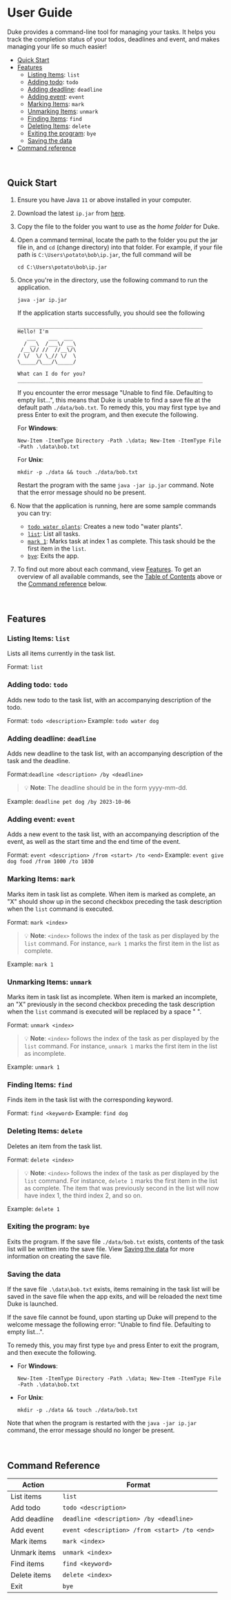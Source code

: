 # User Guide 

Duke provides a command-line tool for managing your tasks. It helps you track the completion status of your todos, deadlines and event, and makes managing your life so much easier! 

- [Quick Start](#quick-start)
- [Features](#features)
    - [Listing Items](#listing-items-list): `list`
    - [Adding todo](#adding-todo-todo): `todo`
    - [Adding deadline](#adding-deadline-deadline): `deadline`
    - [Adding event](#adding-event-event): `event`
    - [Marking Items](#marking-items-mark): `mark`
    - [Unmarking Items](#unmarking-items-unmark): `unmark`
    - [Finding Items](#finding-items-find): `find`
    - [Deleting Items](#deleting-items-delete): `delete`
    - [Exiting the program](#exiting-the-program-bye): `bye`
    - [Saving the data](#saving-the-data)
- [Command reference](#command-reference)
    
<br />

## Quick Start
1. Ensure you have Java `11` or above installed in your computer. 
2. Download the latest `ip.jar` from [here](https://github.com/lctxct/ip/releases/tag/A-Release).
3. Copy the file to the folder you want to use as the *home folder* for Duke. 
4. Open a command terminal, locate the path to the folder you put the jar file in, and `cd` (change directory) into that folder. For example, if your file path is `C:\Users\potato\bob\ip.jar`, the full command will be 
    ```
    cd C:\Users\potato\bob\ip.jar
    ```
5. Once you're in the directory, use the following command to run the application.
    ```
    java -jar ip.jar
    ```
    If the application starts successfully, you should see the following
    ```
    ____________________________________________________________
    Hello! I'm
       ___    ___  ___
      / __\  /___\/ __\
     /__\// //  //__\/\
    / \/  \/ \_// \/  \
    \_____/\___/\_____/

    What can I do for you?
    ____________________________________________________________
    ```
    If you encounter the error message "Unable to find file. Defaulting to empty list...", this means that Duke is unable to find a save file at the default path `./data/bob.txt`. To remedy this, you may first type `bye` and press Enter to exit the program, and then execute the following. 
    
    For **Windows**: 
    ```
    New-Item -ItemType Directory -Path .\data; New-Item -ItemType File -Path .\data\bob.txt
    ```
    For **Unix**: 
    ```
    mkdir -p ./data && touch ./data/bob.txt
    ```
    Restart the program with the same `java -jar ip.jar` command. Note that the error message should no be present. 
6. Now that the application is running, here are some sample commands you can try: 
    * [`todo water plants`](#adding-todo-todo): Creates a new todo "water plants". 
    * [`list`](#listing-items-list): List all tasks. 
    * [`mark 1`](#marking-items-mark): Marks task at index 1 as complete. This task should be the first item in the `list`.  
    * [`bye`](#exiting-the-program-bye): Exits the app.
7. To find out more about each command, view [Features](#features). To get an overview of all available commands, see the [Table of Contents](#user-guide) above or the [Command reference](#command-reference) below. 

<br />

## Features

### Listing Items: `list`
Lists all items currently in the task list. 

Format: `list` 

### Adding todo: `todo`
Adds new todo to the task list, with an accompanying description of the todo. 

Format: `todo <description>`
Example: `todo water dog`

### Adding deadline: `deadline`
Adds new deadline to the task list, with an accompanying description of the task and the deadline. 

Format:`deadline <description> /by <deadline>`
> :bulb: **Note**: The deadline should be in the form yyyy-mm-dd. 

Example: `deadline pet dog /by 2023-10-06`

### Adding event: `event`
Adds a new event to the task list, with an accompanying description of the event, as well as the start time and the end time of the event. 

Format: `event <description> /from <start> /to <end>`
Example: `event give dog food /from 1000 /to 1030`

### Marking Items: `mark`
Marks item in task list as complete. When item is marked as complete, an "X" should show up in the second checkbox preceding the task description when the `list` command is executed. 

Format: `mark <index>`
> :bulb: **Note**: `<index>` follows the index of the task as per displayed by the `list` command. For instance, `mark 1` marks the first item in the list as complete. 

Example: `mark 1`

### Unmarking Items: `unmark`
Marks item in task list as incomplete.  When item is marked an incomplete, an "X" previously in the second checkbox preceding the task description when the `list` command is executed will be replaced by a space " ".

Format: `unmark <index>`
> :bulb: **Note**: `<index>` follows the index of the task as per displayed by the `list` command. For instance, `unmark 1` marks the first item in the list as incomplete. 

Example: `unmark 1`

### Finding Items: `find`
Finds item in the task list with the corresponding keyword. 

Format: `find <keyword>`
Example: `find dog`

### Deleting Items: `delete`
Deletes an item from the task list. 

Format: `delete <index>`
> :bulb: **Note**: `<index>` follows the index of the task as per displayed by the `list` command. For instance, `delete 1` marks the first item in the list as complete. The item that was previously second in the list will now have index 1, the third index 2, and so on. 

Example: `delete 1`

### Exiting the program: `bye`
Exits the program. If the save file `./data/bob.txt` exists, contents of the task list will be written into the save file. View [Saving the data](#saving-the-data) for more information on creating the save file. 

### Saving the data
If the save file `.\data\bob.txt` exists, items remaining in the task list will be saved in the save file when the app exits, and will be reloaded the next time Duke is launched. 

If the save file cannot be found, upon starting up Duke will prepend to the welcome message the following error: "Unable to find file. Defaulting to empty list...". 

To remedy this, you may first type `bye` and press Enter to exit the program, and then execute the following. 
    
- For **Windows**: 
    ```
    New-Item -ItemType Directory -Path .\data; New-Item -ItemType File -Path .\data\bob.txt
    ```
- For **Unix**: 
    ```
    mkdir -p ./data && touch ./data/bob.txt
    ```
Note that when the program is restarted with the `java -jar ip.jar` command, the error message should no longer be present. 

<br />

## Command Reference 

| Action       | Format                                        |
| ------------ | --------------------------------------------- |
| List items   | `list`                                        |
| Add todo     | `todo <description>`                          |
| Add deadline | `deadline <description> /by <deadline>`       |
| Add event    | `event <description> /from <start> /to <end>` |
| Mark items   | `mark <index>`                                |
| Unmark items | `unmark <index>`                              |
| Find items   | `find <keyword>`                              |
| Delete items | `delete <index>`                              |
| Exit         | `bye`                                         |

